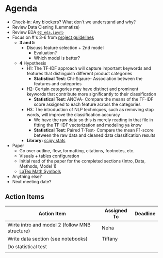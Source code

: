 # Agenda

- Check-in: Any blockers? What don't we understand and why?
- Review Data Clening (Lemmatize)
- Review EDA [```02_eda.ipynb```](https://github.com/bzekeria/cogs109-final-project/blob/main/notebooks/02_exploratory_data_analysis.ipynb)
- Focus on #'s 3-6 from [project guidelines](https://docs.google.com/document/d/1VCTgKDYME7eK4ETNuDsCDOB6EO2HRAp1OiwYNswPAsc/edit)
  - **3 and 5** 
    - Discuss feature selection + 2nd model
      - Evaluation?
      - Which model is better?
  - **4** Hypothesis
    - H1: The TF-IDF approach will capture important keywords and features that distinguish different product categories
      - **Statistical Test**: Chi-Sqaure- Association between the features and categories
    - H2: Certain categories may have distinct and prominent keywords that contribute more significantly to their classification
      - **Statistical Test**: ANOVA- Compare the means of the TF-IDF score assigned to each feature across the categories
    - H3: The introduction of NLP techniques, such as removing stop words, will improve the classification accuracy
      - We have the raw data so this is merely reading in that file in fitting the TF-IDF vectorization and modeling ya know
      - **Statistical Test**: Paired T-Test- Compare the mean F1-score between the raw data and cleaned data classification results    
    - **Library:** [scipy.stats](https://docs.scipy.org/doc/scipy/reference/stats.html)
- Paper
  - Go over outline, flow, formatting, citations, footnotes, etc.
  - Visuals + tables configuration
  - Initial read of the paper for the completed sections (Intro, Data, Methods, Model 1)
  - [LaTex Math Symbols](https://www.cmor-faculty.rice.edu/~heinken/latex/symbols.pdf)
- Anything else?
- Next meeting date?

## Action Items

| Action Item                  | Assigned To     | Deadline      |
|------------------------------|-----------------|---------------|
| Wirte intro and model 2 (follow MNB structure)      |      Neha           |               |
| Write data section (see notebooks)      |    Tiffany             |               |
| Do statistical test                            |                 |               |
|                              |                 |               |

